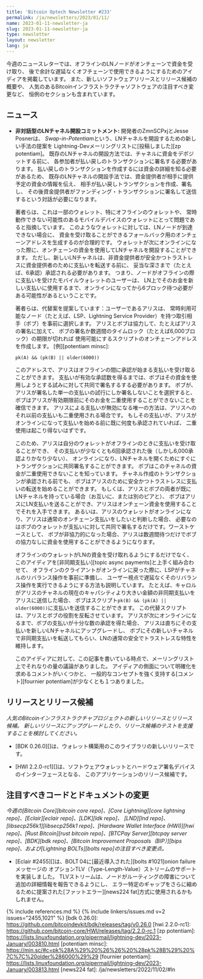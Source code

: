 ```yaml
---
title: 'Bitcoin Optech Newsletter #233'
permalink: /ja/newsletters/2023/01/11/
name: 2023-01-11-newsletter-ja
slug: 2023-01-11-newsletter-ja
type: newsletter
layout: newsletter
lang: ja
---
```

今週のニュースレターでは、オフラインのLNノードがオンチェーンで資金を受け取り、
後で余計な遅延なくオフチェーンで使用できるようにするためのアイディアを掲載しています。
また、新しいソフトウェアリリースとリリース候補の概要や、
人気のあるBitcoinインフラストラクチャソフトウェアの注目すべき変更など、
恒例のセクションも含まれています。

## ニュース

- **非対話型のLNチャネル開設コミットメント:** 開発者のZmnSCPxjとJesse Posnerは、
  *Swap-in-Potentiam*という、LNチャネルを開設するための新しい手法の提案を
  Lightning-Devメーリングリストに[投稿しました][zp potentiam]。
  既存のLNチャネルの開設方法では、チャネルに資金をデポジットする前に、
  各参加者が払い戻しのトランザクションに署名する必要があります。
  払い戻しのトランザクションを作成するには資金の詳細を知る必要があるため、
  既存のLNチャネルの開設手法では、資金提供者が相手に提供予定の資金の情報を伝え、
  相手が払い戻しトランザクションを作成、署名し、
  その後資金提供者がファンディング・トランザクションに署名して送信するという対話が必要になります。

    著者らは、これは一部のウォレット、特にオフラインのウォレットや、
    常時動作できない可能性のあるモバイルデバイスのウォレットにとって問題であると指摘しています。
    このようなウォレットに対しては、LNノードが到達できない場合に、
    資金を受け取ることができるフォールバック用のオンチェーンアドレスを生成するのが合理的です。
    ウォレットが次にオンラインになった際に、オンチェーンの資金を使用してLNチャネルを開設することができます。
    ただし、新しいLNチャネルは、非資金提供者が安全かつトラストレスに資金提供者のために支払いを転送する前に、
    妥当な深さまで（たとえば、6承認）承認される必要があります。
    つまり、ノードがオフラインの際に支払いを受けたモバイルウォレットのユーザーは、
    LN上でそのお金を新しい支払いに使用するまで、オンラインになってから6ブロック待つ必要がある可能性があるということです。

    著者らは、代替案を提案しています：ユーザーであるアリスは、
    常時利用可能なノード（たとえば、LSP、Lightning Service Provider）を持つ取引相手（ボブ）を事前に選択します。
    アリスとボブは協力して、たとえばアリスの署名に加えて、
    ボブの署名か数週間のタイムロック（たとえば6,000ブロック）の期限が切れれば
    使用可能にするスクリプトのオンチェーンアドレスを作成します。
    [例][potentiam minsc]:

    ```hack
    pk(A) && (pk(B) || older(6000))
    ```

    このアドレスで、アリスはオフラインの間に承認が始まる支払いを受け取ることができます。
    支払いが有効な承認数を得るまでは、ボブはその資金を使用しようとする試みに対して共同で署名するする必要があります。
    ボブが、アリスが署名した単一の支払いの試行にしか署名しないことを選択すると、
    ボブはアリスが有効期限前にそのお金を二重使用することができないことを確信できます。
    アリスによる支払いが無効になる唯一の方法は、アリスへのそれ以前の支払いも二重使用される場合です。
    もしその支払いが、アリスがオンラインになって支払いを始める前に既に何度も承認されていれば、
    二重使用は起こり得ないはずです。

    このため、アリスは自分のウォレットがオフラインのときに支払いを受け取ることができ、
    その支払いが少なくとも6回承認された後（しかし6,000承認よりかなり少ない）、
    オンラインになり、LNチャネルを開くためにすぐにトランザクションに共同署名することができます。
    ボブはこのチャネルの資金が二重使用できないことを知っています。
    チャネル作成のトランザクションが承認される前でも、
    ボブはアリスのために安全かつトラストレスに支払いの転送を始めることができます。
    もしくは、アリスとボブの両者が既にLNチャネルを持っている場合（お互いに、または別のピアと）、
    ボブはアリスにLN支払いを送ることができ、アリスはオンチェーン資金を使用することでそれを入手できます。
    あるいは、アリスのウォレットがオンラインになり、アリスは通常のオンチェーン支払いをしたいと判断した場合、
    必要なのはボブのウォレットが支払いに対して共同で署名するだけです。ワーストケースとして、
    ボブが非協力的になった場合、アリスは数週間待つだけでボブの協力なしに資金を使用することができるようになります。

    オフラインのウォレットがLNの資金を受け取れるようにするだけでなく、
    このアイディアを[非同期支払い][topic async payments]と上手く組み合わせて、
    オフラインのクライアントがオンラインに戻った際に、LSPがチャネルのリバランス操作を事前に準備し、
    ユーザー視点で遅延なくそのリバランス操作を実行できるようにする方法も説明しています。
    たとえば、キャロルがアリスのチャネルの現在のキャパシティより大きい金額の非同期支払いをアリスに送信した場合、
    ボブはスクリプト`pk(B) && (pk(A) || older(6000))`に支払いを送信することができます。
    この代替スクリプトは、アリスとボブの役割を反転させています。
    アリスが次にオンラインになるまで、ボブの支払いが十分な数の承認を得た場合、
    アリスは直ちにその支払いを新しいLNチャネルにアップグレードし、
    ボブにその新しいチャネルで非同期支払いを転送してもらい、LNの通常の安全でトラストレスな特性を維持します。

    このアイディアに対して、この記事を書いている時点で、メーリングリスト上でそれなりの量の議論がありました。
    アイディアの側面について明確化を求めるコメントがいくつかと、
    一般的なコンセプトを強く支持する[コメント][fournier potentiam]が少なくとも１つありました。

## リリースとリリース候補

*人気のBitcoinインフラストラクチャプロジェクトの新しいリリースとリリース候補。
新しいリリースにアップグレードしたり、リリース候補のテストを支援することを検討してください。*

- [BDK 0.26.0][]は、ウォレット構築用のこのライブラリの新しいリリースです。

- [HWI 2.2.0-rc1][]は、ソフトウェアウォレットとハードウェア署名デバイスのインターフェースとなる、
  このアプリケーションのリリース候補です。

## 注目すべきコードとドキュメントの変更

*今週の[Bitcoin Core][bitcoin core repo]、[Core
Lightning][core lightning repo]、[Eclair][eclair repo]、[LDK][ldk repo]、
[LND][lnd repo]、[libsecp256k1][libsecp256k1 repo]、[Hardware Wallet
Interface (HWI)][hwi repo]、[Rust Bitcoin][rust bitcoin repo]、[BTCPay
Server][btcpay server repo]、[BDK][bdk repo]、[Bitcoin Improvement
Proposals（BIP）][bips repo]、および[Lightning BOLTs][bolts repo]の注目すべき変更点。*

- [Eclair #2455][]は、BOLT 04に[最近導入された][bolts #1021]onion failureメッセージの
  オプションTLV（Type-Length-Value）ストリームのサポートを実装しました。
  TLVストリームは、ノードがルーティングの障害について追加の詳細情報を報告できるようにし、
  エラー特定のギャップをさらに縮めるために提案された[ファットエラー][news224 fat]方式に使用されるかもしれません。

{% include references.md %}
{% include linkers/issues.md v=2 issues="2455,1021" %}
[bdk 0.26.0]: https://github.com/bitcoindevkit/bdk/releases/tag/v0.26.0
[hwi 2.2.0-rc1]: https://github.com/bitcoin-core/HWI/releases/tag/2.2.0-rc.1
[zp potentiam]: https://lists.linuxfoundation.org/pipermail/lightning-dev/2023-January/003810.html
[potentiam minsc]: https://min.sc/#c=pk%28A%29%20%26%26%20%28pk%28B%29%20%7C%7C%20older%286000%29%29
[fournier potentiam]: https://lists.linuxfoundation.org/pipermail/lightning-dev/2023-January/003813.html
[news224 fat]: /ja/newsletters/2022/11/02/#ln
